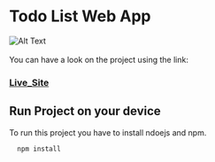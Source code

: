 # Todo List Web App
![Alt Text](https://media.giphy.com/media/5UOZPqTDnx0dPXc6Yu/giphy.gif)
<br>
<br>
You can have a look on the project using the link:
### [Live_Site](https://wonderful-blackwell-83fb0c.netlify.app/)

## Run Project on your device

To run this project you have to install ndoejs and npm.

```bash
  npm install
```



